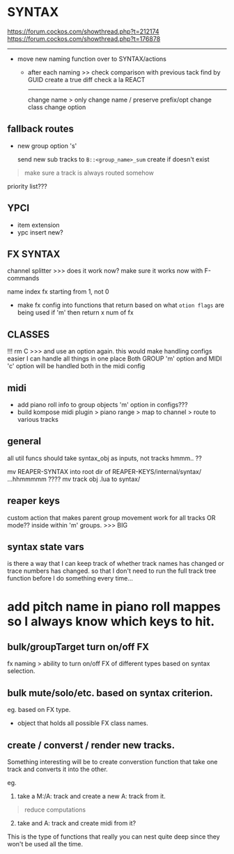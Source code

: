 # SYNTAX

https://forum.cockos.com/showthread.php?t=212174
https://forum.cockos.com/showthread.php?t=176878

---

- move new naming function over to SYNTAX/actions

  - after each naming >> check comparison with previous tack find by GUID
    create a true diff check a la REACT

    ***

    change name > only change name / preserve prefix/opt
    change class
    change option

## fallback routes

- new group option 's'

  send new sub tracks to `B::<group_name>_sum`
  create if doesn't exist

> make sure a track is always routed somehow

priority list???

## YPCI

- item extension
- ypc insert new?

## FX SYNTAX

channel splitter >>> does it work now?
make sure it works now with F-commands

name index fx starting from 1, not 0

- make fx config into functions that return based on what `otion flags` are being used
  if 'm' then return x num of fx

## CLASSES

!!! rm C >>> and use an option again. this would make handling configs easier
I can handle all things in one place
Both GROUP 'm' option and MIDI 'c' option will be handled both in the midi config

## midi

- add piano roll info to group objects 'm' option in configs???
- build kompose midi plugin > piano range > map to channel > route to various tracks

## general

all util funcs should take syntax_obj as inputs, not tracks hmmm.. ??

mv REAPER-SYNTAX into root dir of REAPER-KEYS/internal/syntax/ ...hhmmmmm ????
mv track obj .lua to syntax/

## reaper keys

custom action that makes parent group movement work for all tracks OR mode??
inside within 'm' groups. >>> BIG

## syntax state vars

is there a way that I can keep track of whether track names has changed or trace numbers has changed.
so that I don't need to run the full track tree function before I do something every time...

# add pitch name in piano roll mappes so I always know which keys to hit.

## bulk/groupTarget turn on/off FX

fx naming > ability to turn on/off FX of different types based on syntax selection.

## bulk mute/solo/etc. based on syntax criterion.

eg. based on FX type.

- object that holds all possible FX class names.

## create / converst / render new tracks.

Something interesting will be to create converstion function
that take one track and converts it into the other.

eg.

1. take a M:/A: track and create a new A: track from it.

> reduce computations

2. take and A: track and create midi from it?

This is the type of functions that really you can nest quite deep since they won't
be used all the time.

```

```
